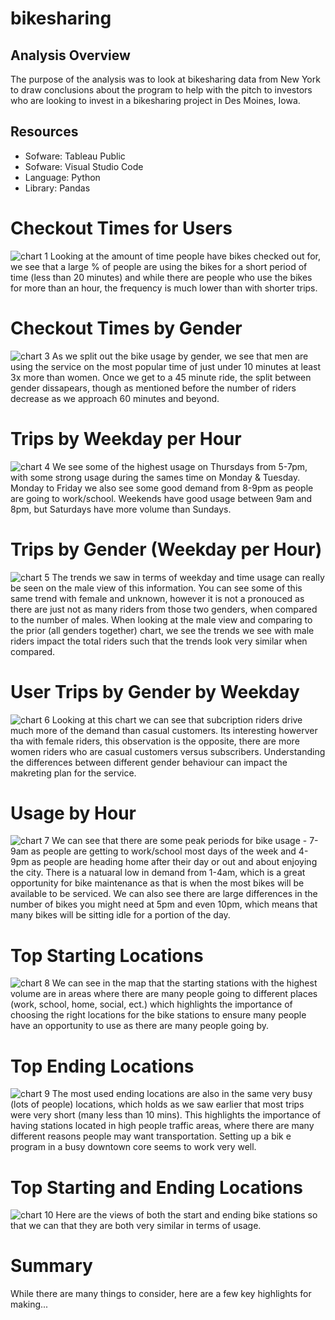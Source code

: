 # bikesharing

## Analysis Overview
The purpose of the analysis was to look at bikesharing data from New York to draw conclusions about the program to help with the pitch to investors who are looking to invest in a bikesharing project in Des Moines, Iowa.

## Resources
- Sofware: Tableau Public
- Sofware: Visual Studio Code
- Language: Python
- Library: Pandas

# Checkout Times for Users
![chart 1](https://github.com/tessiertodd/bikesharing/blob/main/Checkout%20Times%20for%20Users.png)
Looking at the amount of time people have bikes checked out for, we see that a large % of people are using the bikes for a short period of time (less than 20 minutes) and while there are people who use the bikes for more than an hour, the frequency is much lower than with shorter trips.

# Checkout Times by Gender 
![chart 3](https://github.com/tessiertodd/bikesharing/blob/main/Checkout%20Times%20by%20Gender.png)
As we split out the bike usage by gender, we see that men are using the service on the most popular time of just under 10 minutes at least 3x more than women.  Once we get to a 45 minute ride, the split between gender dissapears, though as mentioned before the number of riders decrease as we approach 60 minutes and beyond.  

# Trips by Weekday per Hour 
![chart 4](https://github.com/tessiertodd/bikesharing/blob/main/Trips%20by%20Weekday%20per%20Hour.png)
We see some of the highest usage on Thursdays from 5-7pm, with some strong usage during the sames time on Monday & Tuesday.  Monday to Friday we also see some good demand from 8-9pm as people are going to work/school.  Weekends have good usage between 9am and 8pm, but Saturdays have more volume than Sundays.

# Trips by Gender (Weekday per Hour) 
![chart 5](https://github.com/tessiertodd/bikesharing/blob/main/Trips%20by%20Gender%20(Weekday%20per%20Hour).png)
The trends we saw in terms of weekday and time usage can really be seen on the male view of this information.  You can see some of this same trend with female and unknown, however it is not a pronouced as there are just not as many riders from those two genders, when compared to the number of males.  When looking at the male view and comparing to the prior (all genders together) chart, we see the trends we see with male riders impact the total riders such that the trends look very similar when compared.  

# User Trips by Gender by Weekday 
![chart 6](https://github.com/tessiertodd/bikesharing/blob/main/User%20Trips%20by%20Gender%20by%20Weekday.png)
Looking at this chart we can see that subcription riders drive much more of the demand than casual customers.  Its interesting howerver tha with female riders, this observation is the opposite, there are more women riders who are casual customers versus subscribers.  Understanding the differences between different gender behaviour can impact the makreting plan for the service.

# Usage by Hour
![chart 7](https://github.com/tessiertodd/bikesharing/blob/main/Usage%20by%20Hour.png)
We can see that there are some peak periods for bike usage - 7-9am as people are getting to work/school most days of the week and 4-9pm as people are heading home after their day or out and about enjoying the city.  There is a natuaral low in demand from 1-4am, which is a great opportunity for bike maintenance as that is when the most bikes will be available to be serviced.  We can also see there are large differences in the number of bikes you might need at 5pm and even 10pm, which means that many bikes will be sitting idle for a portion of the day. 

# Top Starting Locations 
![chart 8](https://github.com/tessiertodd/bikesharing/blob/main/Top%20Starting%20Location.png)
We can see in the map that the starting stations with the highest volume are in areas where there are many people going to different places (work, school, home, social, ect.) which highlights the importance of choosing the right locations for the bike stations to ensure many people have an opportunity to use as there are many people going by.

# Top Ending Locations 
![chart 9](https://github.com/tessiertodd/bikesharing/blob/main/Top%20Ending%20Locations.png)
The most used ending locations are also in the same very busy (lots of people) locations, which holds as we saw earlier that most trips were very short (many less than 10 mins).  This highlights the importance of having stations located in high people traffic areas, where there are many different reasons people may want transportation.  Setting up a bik e program in a busy downtown core seems to work very well.

# Top Starting and Ending Locations
![chart 10](https://github.com/tessiertodd/bikesharing/blob/main/Start%20and%20End%20Stations.png)
Here are the views of both the start and ending bike stations so that we can that they are both very similar in terms of usage.

# Summary
While there are many things to consider, here are a few key highlights for making...
